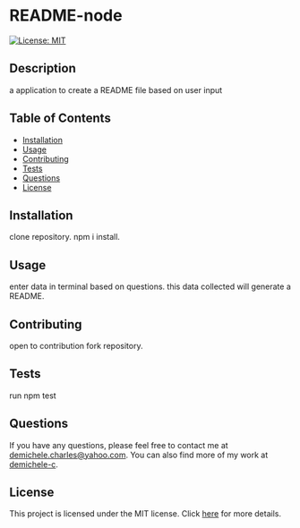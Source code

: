 # README-node

[![License: MIT](https://img.shields.io/badge/License-MIT-brightgreen.svg)](https://opensource.org/licenses/MIT)

## Description

a application to create a README file based on user input

## Table of Contents

- [Installation](#installation)
- [Usage](#usage)
- [Contributing](#contributing)
- [Tests](#tests)
- [Questions](#questions)
- [License](#license)

## Installation

clone repository. npm i install.

## Usage

enter data in terminal based on questions. this data collected will generate a README.

## Contributing

open to contribution fork repository.

## Tests

run npm test

## Questions

If you have any questions, please feel free to contact me at [demichele.charles@yahoo.com](mailto:demichele.charles@yahoo.com). You can also find more of my work at [demichele-c](https://github.com/demichele-c).

## License

This project is licensed under the MIT license. Click [here](https://opensource.org/licenses/MIT) for more details.
